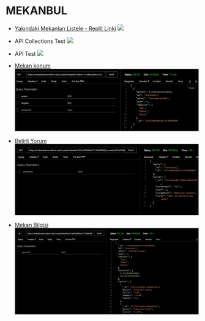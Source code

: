 # MEKANBUL
- [Yakındaki Mekanları Listele - Replit Linki](https://mekanbul.muratincir.repl.co/?enlem=33&boylam=37)
  ![](https://github.com/muratincir/mekanbul/blob/odev7/resimler/replit.png)
  
-  API Collections Test
  ![](https://github.com/muratincir/mekanbul/blob/odev6/resimler/collectionTest.png)
  
-  API Test
  ![](https://github.com/muratincir/mekanbul/blob/odev6/resimler/API%20Test.png)
  
- [Mekan konum](https://mekanbul.muratincir.repl.co/api/mekanlar?enlem=37.8&boylam=30.5)
  ![](https://github.com/Murattincirr/mekanbul/blob/odev5/resimler/konumMekan.png)
 
- [Belirli Yorum](https://mekanbul.muratincir.repl.co/api/mekanlar/637a2405906af7317bbf8098/yorumlar/637a240a827768635d098c80)
  ![](https://github.com/Murattincirr/mekanbul/blob/odev5/resimler/belirliYorum.png)

- [Mekan Bilgisi](https://mekanbul.muratincir.repl.co/api/mekanlar/637a2405906af7317bbf8098)
  ![](https://github.com/Murattincirr/mekanbul/blob/odev5/resimler/mekanBilgisi.png)
